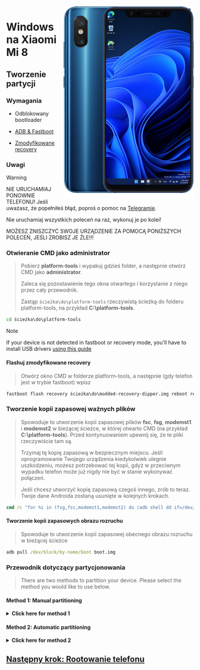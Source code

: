 <img align="right" src="https://github.com/n00b69/woa-dipper/blob/main/dipper.png" width="350" alt="Windows 11 running on dipper">

# Windows na Xiaomi Mi 8

## Tworzenie partycji

### Wymagania
- Odblokowany bootloader

- [ADB & Fastboot](https://developer.android.com/studio/releases/platform-tools)
  
- [Zmodyfikowane recovery](https://github.com/n00b69/woa-dipper/releases/tag/Recovery)

### Uwagi
> [!Warning]  
> 
> NIE URUCHAMIAJ PONOWNIE TELEFONU! Jeśli uważasz, że popełniłeś błąd, poproś o pomoc na [Telegramie](https://t.me/woadipper).
> 
> Nie uruchamiaj wszystkich poleceń na raz, wykonuj je po kolei!
>
> MOŻESZ ZNISZCZYĆ SWOJE URZĄDZENIE ZA POMOCĄ PONIŻSZYCH POLECEŃ, JEŚLI ZROBISZ JE ŹLE!!!

### Otwieranie CMD jako administrator
> Pobierz **platform-tools** i wypakuj gdzieś folder, a następnie otwórz CMD jako **administrator**.
>
> Zaleca się pozostawienie tego okna otwartego i korzystanie z niego przez cały przewodnik.
> 
> Zastąp `ścieżka\do\platform-tools` rzeczywistą ścieżką do folderu platform-tools, na przykład **C:\platform-tools**.
```cmd
cd ścieżka\do\platform-tools
```

> [!Note]
> If your device is not detected in fastboot or recovery mode, you'll have to install USB drivers [using this guide](troubleshooting.md#device-is-not-recognized-in-fastboot-or-recovery)

#### Flashuj zmodyfikowane recovery
> Otwórz okno CMD w folderze platform-tools, a następnie (gdy telefon jest w trybie fastboot) wpisz
```cmd
fastboot flash recovery ścieżka\do\modded-recovery-dipper.img reboot recovery
```

### Tworzenie kopii zapasowej ważnych plików
> Spowoduje to utworzenie kopii zapasowej plików **fsc**, **fsg**, **modemst1** i **modemst2** w bieżącej ścieżce, w której otwarto CMD (na przykład **C:\platform-tools**). Przed kontynuowaniem upewnij się, że te pliki rzeczywiście tam są.
> 
> Trzymaj tę kopię zapasową w bezpiecznym miejscu. Jeśli oprogramowanie Twojego urządzenia kiedykolwiek ulegnie uszkodzeniu, możesz potrzebować tej kopii, gdyż w przeciwnym wypadku telefon może już nigdy nie być w stanie wykonywać połączeń.
> 
> Jeśli chcesz utworzyć kopię zapasową czegoś innego, zrób to teraz. Twoje dane Androida zostaną usunięte w kolejnych krokach.
```cmd
cmd /c "for %i in (fsg,fsc,modemst1,modemst2) do (adb shell dd if=/dev/block/by-name/%i of=/tmp/%i.bin & adb pull /tmp/%i.bin)"
```

#### Tworzenie kopii zapasowych obrazu rozruchu
> Spowoduje to utworzenie kopii zapasowej obecnego obrazu rozruchu w bieżącej ścieżce
```cmd
adb pull /dev/block/by-name/boot boot.img
```

### Przewodnik dotyczący partycjonowania
> There are two methods to partition your device. Please select the method you would like to use below. 

#### Method 1: Manual partitioning 

<details>
  <summary><strong>Click here for method 1</strong></summary> 

#### Odmontuj dane
> Ignore any possible errors and continue
```cmd
adb shell umount /dev/block/by-name/userdata
``` 

#### Opening a shell
```cmd
adb shell
```

### Przygotowanie do partycjonowania
$${\color{lightblue}🟦 Note}$$
> If at any moment in parted you see an error prompting you to type "Yes/No" or "Ignore/Cancel", type `Yes` or `Ignore` depending on the situation to ignore the errors and continue.
>
> If you see any **udevadm** errors, you can ignore these as well.
```cmd
parted /dev/block/sda
```

#### Wyświetlanie aktualnej tablicy partycji
> Parted wyświetli listę partycji, "userdata" powinenen być ostatnią partycją na liście.
```cmd
print
``` 

#### Usuwanie userdata
> Zamień **$** na numer partycji **userdata**, który powinien wynosić **21**
```cmd
rm $
``` 

#### Ponowne utworzenie userdata
> Zamień **1611MB** na poprzednią wartość początkową **userdata**, którą właśnie usunęliśmy (prawdopodobnie jest to 1611MB)
>
> Zastąp **32GB** wartością końcową, jaką chcesz mieć dla **userdata**. In this example your available usable space in Android will be 32GB-1611MB = **30GB**
```cmd
mkpart userdata ext4 1611MB 32GB
``` 

#### Tworzenie partycji ESP 
> Zamień **32GB** na końcową wartość **userdata**
>
> Zastąp **32.3GB** wartością, której użyłeś wcześniej, dodając do niej **0.3GB**
```cmd
mkpart esp fat32 32GB 32.3GB
``` 

#### Tworzenie partycji Windows
> Zastąp **32.3GB** wartością końcową **esp**
```cmd
mkpart win ntfs 32.3GB -0MB
``` 

#### Tworzenie bootowalnego ESP
> Użyj `print`, aby zobaczyć wszystkie partycje. Zamień „$” na numer partycji ESP, który powinien wynosić 22
```cmd
set $ esp on
``` 

#### Wyjdź z parted
```cmd
quit
``` 

### Formatowanie danych
- Sformatuj wszystkie dane w recovery, w przeciwnym razie Android nie uruchomi się.
- (Idź do Wyczyść > Formatuj dane > wpisz yes) 

#### Sprawdź, czy Android nadal się uruchamia
- Po prostu uruchom ponownie telefon i sprawdź, czy Android nadal działa 

### Formatting Windows and ESP drives
> Reboot into the modded recovery, then run the below two commands
```cmd
adb shell mkfs.ntfs -f /dev/block/by-name/win -L WINDIPPER
``` 

```cmd
adb shell mkfs.fat -F32 -s1 /dev/block/by-name/esp -n ESPDIPPER
``` 

</details> 

#### Method 2: Automatic partitioning 

<details>
  <summary><strong>Click here for method 2</strong></summary>

### Uruchom skrypt partycjonowania
> After running the script, enter the size (in GB) that you want Windows to be
>
> Do not write **GB**, just the number (for example **50**)
```cmd
adb shell partition
``` 

#### Sprawdź, czy Android nadal się uruchamia
- Po prostu uruchom ponownie telefon i sprawdź, czy Android nadal działa

</details>

## [Następny krok: Rootowanie telefonu](2-root.md)





















